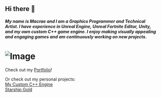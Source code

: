 ## Hi there 👋 <br>
##### My name is Macrae and I am a Graphics Programmer and Technical Artist. I have experience in Unreal Engine, Unreal Fortnite Editor, Unity, and my own custom C++ game engine. I enjoy making visually appealing and engaging games and am continuously working on new projects. 
![Image](https://github.com/user-attachments/assets/f6d24201-e626-45f6-86d7-9ce046c07d76)
=======
Check out my [Portfolio](https://www.macraesmith.com)! <br>

Or check out my personal projects: <br>
[My Custom C++ Engine](https://github.com/MacraeSmith/Custom-Engine.git) <br>
[Starship Gold](https://github.com/MacraeSmith/Starship-Gold.git) <br>
